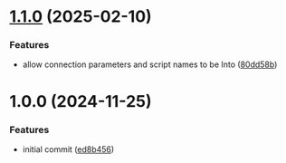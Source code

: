 # [1.1.0](https://github.com/soliantconsulting/fm-script-client-rs/compare/v1.0.0...v1.1.0) (2025-02-10)


### Features

* allow connection parameters and script names to be Into<String> ([80dd58b](https://github.com/soliantconsulting/fm-script-client-rs/commit/80dd58b690b6d7cc0fe835fb22f392569ed5a174))

# 1.0.0 (2024-11-25)


### Features

* initial commit ([ed8b456](https://github.com/soliantconsulting/fm-script-client-rs/commit/ed8b456f804d8f7429201f7da8aff3374de6b1e8))
